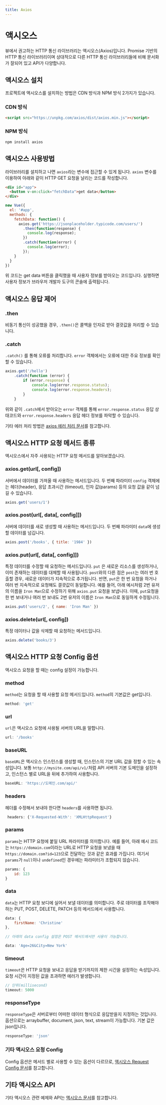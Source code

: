 ```yaml
---
title: Axios
---
```


# 액시오스

뷰에서 권고하는 HTTP 통신 라이브러리는 액시오스(Axios)입니다. Promise 기반의 HTTP 통신 라이브러리이며 상대적으로 다른 HTTP 통신 라이브러리들에 비해 문서화가 잘되어 있고 API가 다양합니다.

## 액시오스 설치

프로젝트에 액시오스를 설치하는 방법은 CDN 방식과 NPM 방식 2가지가 있습니다.

### CDN 방식

```html
<script src="https://unpkg.com/axios/dist/axios.min.js"></script>
```

### NPM 방식

```bash
npm install axios
```

## 액시오스 사용방법

라이브러리를 설치하고 나면 `axios`라는 변수에 접근할 수 있게 됩니다. `axios` 변수를 이용하여 아래와 같이 HTTP GET 요청을 날리는 코드를 작성합니다.

```html
<div id="app">
  <button v-on:click="fetchData">get data</button>
</div>
```

```js
new Vue({
  el: '#app',
  methods: {
    fetchData: function() {
      axios.get('https://jsonplaceholder.typicode.com/users/')
        .then(function(response) {
          console.log(response);
        })
        .catch(function(error) {
          console.log(error);
        });
    }
  }
})
```

위 코드는 get data 버튼을 클릭했을 때 사용자 정보를 받아오는 코드입니다. 실행하면 사용자 정보가 브라우저 개발자 도구의 콘솔에 출력됩니다.

## 액시오스 응답 제어

### .then

비동기 통신이 성공했을 경우, `.then()`은 콜백을 인자로 받아 결괏값을 처리할 수 있습니다. 

### .catch

`.catch()` 를 통해 오류를 처리합니다. `error` 객체에서는 오류에 대한 주요 정보를 확인할 수 있습니다. 

```javascript
axios.get('/hello')
    .catch(function (error) {
        if (error.response) {
            console.log(error.response.status);
            console.log(error.response.headers);
        }
    }
```

위와 같이 `.catch`에서 받아오는 `error` 객체를 통해 `error.response.status`  응답 상태코드와 `error.response.headers` 응답 헤더 정보를 파악할 수 있습니다. 

기타 에러 처리 방법은 [axios 에러 처리 문서](https://axios-http.com/docs/handling_errors)를 참고합니다.


## 액시오스 HTTP 요청 메서드 종류

액시오스에서 자주 사용되는 HTTP 요청 메서드를 알아보겠습니다.

### **axios.get(url[, config])**

서버에서 데이터를 가져올 때 사용하는 메서드입니다. 두 번째 파라미터 `config` 객체에는 헤더(header), 응답 초과시간 (timeout), 인자 값(params) 등의 요청 값을 같이 넘길 수 있습니다. 

```javascript
axios.get('users/1')
```

### axios.post(url[, data[, config]])

서버에 데이터를 새로 생성할 때 사용하는 메서드입니다. 두 번째 파라미터 `data`에 생성할 데이터를 넘깁니다. 

```javascript
axios.post('/books', { title: '1984' })
```

### **axios.put(url[, data[, config]])**

특정 데이터를 수정할 때 요청하는 메서드입니다. `put` 은 새로운 리소스를 생성하거나, 이미 존재하는 데이터를 대체할 때 사용됩니다. `post`와의 다른 점은 `post`는 여러 번 호출할 경우, 새로운 데이터가 지속적으로 추가됩니다. 반면, `put`은 한 번 요청을 하거나 여러 번 지속적으로 요청해도 결괏값이 동일합니다. 예를 들어, 아래 예시처럼 2번 유저의 이름을 `Iron Man`으로 수정하기 위해 `axios.put` 요청을 보냅니다. 이때, `put`요청을 한 번 보내거나 여러 번 보내도 2번 유저의 이름은 `Iron Man`으로 동일하게 수정됩니다.

```javascript
axios.put('users/2', { name: 'Iron Man' })
```

### **axios.delete(url[, config])**

특정 데이터나 값을 삭제할 때 요청하는 메서드입니다. 

```javascript
axios.delete('books/3')
```

## 액시오스 HTTP 요청 Config 옵션 

액시오스 요청을 할 때는 config 설정이 가능합니다.

### method

`method`는 요청을 할 때 사용할 요청 메서드입니다. `method`의 기본값은 get입니다.

```javascript
method: 'get'
```

### url

`url`은 액시오스 요청에 사용될 서버의 URL을 말합니다. 

```javascript
url: '/books'
```

### baseURL 

`baseURL`은 액시오스 인스턴스를 생성할 때, 인스턴스의 기본 URL 값을 정할 수 있는 속성입니다. 보통 `http://mysite.com/api/v1/`처럼 API 서버의 기본 도메인을 설정하고, 인스턴스 별로 URL을 뒤에 추가하여 사용합니다. 

```javascript
baseURL: 'https://도메인.com/api/'
```

### headers

헤더를 수정해서 보내야 한다면 `headers`를 사용하면 됩니다.

```javascript
 headers: {'X-Requested-With': 'XMLHttpRequest'}
```
### params

`params`는 HTTP 요청에 붙일 URL 파라미터를 의미합니다. 예를 들어, 아래 예시 코드는 `https://domain.com`이라는 URL로 HTTP 요청을 보냈을 때 `https://domain.com?id=123`으로 전달하는 것과 같은 효과를 가집니다. 여기서 `params`가 `null`이나 `undefined`인 경우에는 파라미터가 조합되지 않습니다.

```javascript
params: {
    id: 123
}
```

### data

`data`는 HTTP 요청 보디에 실어서 보낼 데이터를 의미합니다. 주로 데이터를 조작해야 하는 PUT, POST, DELETE, PATCH 등의 메서드에서 사용합니다. 

```javascript
data: {
    firstName: 'Christine'
},
  
// 아래의 data config 설정은 POST 메서드에서만 사용이 가능합니다.

data: 'Age=26&City=New York'
```

### timeout

`timeout`은 HTTP 요청을 보내고 응답을 받기까지의 제한 시간을 설정하는 속성입니다. 요청 시간이 지정된 값을 초과하면 에러가 발생합니다.

```javascript
// 단위(millisecond)
timeout: 5000
```

### responseType

`responseType`은 서버로부터 어떠한 데이터 형식으로 응답받을지 지정하는 것입니다. 옵션으로는 arraybuffer, document, json, text, stream이 가능합니다. 기본 값은 json입니다.

```javascript
responseType: 'json'
```

### 기타 액시오스 요청 Config

Config 옵션은 메서드 별로 사용할 수 있는 옵션이 다르므로,  [액시오스 Request Config 문서](https://axios-http.com/docs/req_config)를 참고합니다.


## 기타 액시오스 API 

기타 액시오스 관련 예제와 API는 [액시오스 문서](https://github.com/axios/axios#example)를 참고합니다.

